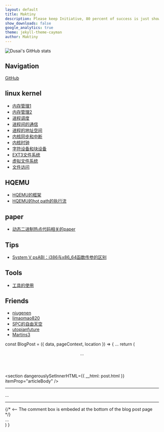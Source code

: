 ```yaml
---
layout: default
title: Maktiny
description: Please keep Initiative, 80 percent of success is just showing up.
show_downloads: false
google_analytics: true
theme: jekyll-theme-cayman
author: Maktiny
---
```

<!--顶部的统计信息-->
![Dusai's GitHub stats](https://github-readme-stats.vercel.app/api?username=Maktiny&show_icons=true)



## Navigation

[GitHub](https://github.com/Maktiny)

## linux kernel
*  [内存管理1](./docs/tips/linux_notes/memory_manage0.md)
*  [内存管理2](./docs/tips/linux_notes/memory_manage1.md)
*  [进程调度](./docs/tips/linux_notes/process_manage.md)
*  [进程间的通信](./docs/tips/linux_notes/process_communication.md)
*  [进程的地址空间](./docs/tips/linux_notes/process_address.md)
*  [内核同步和中断](./docs/tips/linux_notes/kernel_synchronize.md)
*  [内核时钟](./docs/tips/linux_notes/kernel_time.md)
*  [字符设备和块设备](./docs/tips/linux_notes/cdev.md)
*  [EXT3文件系统](./docs/tips/linux_notes/Ext4.md)
*  [虚拟文件系统](./docs/tips/linux_notes/vfs.md)
*  [文件访问](./docs/tips/linux_notes/access_file.md)

## HQEMU
*  [HQEMU的框架](./docs/tips/linux_notes/HQEMU_structure.md)
*  [HQEMU的hot path的执行流](./docs/tips/linux_notes/hqemu_exec_flow.md)

## paper
*  [动态二进制热点代码相关的paper](./docs/tips/linux_notes/paper_list.md)


## Tips
*   [System V psABI：i386与x86_64函数传参的区别](./docs/tips/linux_notes/function_call.md)

## Tools
*   [工具的使用](./docs/tips/linux_notes/tools.md)

## Friends
*   [niugenen](https://niugenen.github.io/)
*   [limaomao820](https://limaomao821.github.io/)
*   [SPC的自由天空](https://blog.spcsky.com/)
*   [utopianfuture](https://utopianfuture.github.io/)
*   [Martins3](https://martins3.github.io/)

<!--评论系统的插件-->
<script src="https://utteranc.es/client.js"
        repo="https://github.com/maktiny/Maktiny.github.io"
        issue-term="pathname"
        theme="github-light"
        crossorigin="anonymous"
        async>
</script>

const BlogPost = ({ data, pageContext, location }) => {
  ...
  return (
    <Layout location={location} title={siteTitle}>
      <Seo/>
      <article
        className="blog-post"
        itemScope
        itemType="http://schema.org/Article"
      >
        <header>
         ...
        </header>
        <section
          dangerouslySetInnerHTML={{ __html: post.html }}
          itemProp="articleBody"
        />
        <hr />
        <footer>
          ...
        </footer>
        <hr />
        <Comments/> {/* <-- The comment box is embeded at the bottom of the blog post page */}
      </article>
      <nav className="blog-post-nav">
       ...
      </nav>
    </Layout>
  )
}
